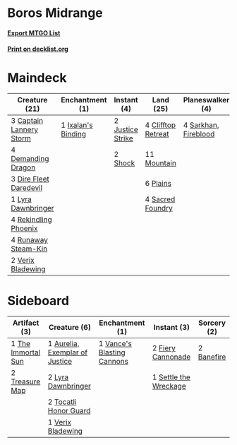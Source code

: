 # Boros Midrange

#### [Export MTGO List](../collection/Boros%20Midrange/Boros%20Midrange.txt)
#### [Print on decklist.org](http://decklist.org/?deckmain=3%09Captain%20Lannery%20Storm%0A4%09Clifftop%20Retreat%0A4%09Demanding%20Dragon%0A3%09Dire%20Fleet%20Daredevil%0A1%09Ixalan's%20Binding%0A2%09Justice%20Strike%0A3%09Lava%20Coil%0A1%09Lyra%20Dawnbringer%0A11%09Mountain%0A6%09Plains%0A4%09Rekindling%20Phoenix%0A2%09Response/Resurgence%0A4%09Runaway%20Steam-Kin%0A4%09Sacred%20Foundry%0A4%09Sarkhan,%20Fireblood%0A2%09Shock%0A2%09Verix%20Bladewing&deckside=1%09Aurelia,%20Exemplar%20of%20Justice%0A2%09Banefire%0A2%09Fiery%20Cannonade%0A2%09Lyra%20Dawnbringer%0A1%09Settle%20the%20Wreckage%0A1%09The%20Immortal%20Sun%0A2%09Tocatli%20Honor%20Guard%0A2%09Treasure%20Map%0A1%09Vance's%20Blasting%20Cannons%0A1%09Verix%20Bladewing)
# Maindeck

|                                          Creature (21)                                           |                                       Enchantment (1)                                       |                                        Instant (4)                                        |                                          Land (25)                                          |                                       Planeswalker (4)                                        |                                     Sorcery (3)                                      |     Unknown (2)     |
|--------------------------------------------------------------------------------------------------|---------------------------------------------------------------------------------------------|-------------------------------------------------------------------------------------------|---------------------------------------------------------------------------------------------|-----------------------------------------------------------------------------------------------|--------------------------------------------------------------------------------------|---------------------|
|3 [Captain Lannery Storm](http://gatherer.wizards.com/Pages/Card/Details.aspx?multiverseid=435290)|1 [Ixalan's Binding](http://gatherer.wizards.com/Pages/Card/Details.aspx?multiverseid=435168)|2 [Justice Strike](http://gatherer.wizards.com/Pages/Card/Details.aspx?multiverseid=452932)|4 [Clifftop Retreat](http://gatherer.wizards.com/Pages/Card/Details.aspx?multiverseid=241980)|4 [Sarkhan, Fireblood](http://gatherer.wizards.com/Pages/Card/Details.aspx?multiverseid=447290)|3 [Lava Coil](http://gatherer.wizards.com/Pages/Card/Details.aspx?multiverseid=452858)|2 Response/Resurgence|
|4 [Demanding Dragon](http://gatherer.wizards.com/Pages/Card/Details.aspx?multiverseid=447271)     |                                                                                             |2 [Shock](http://gatherer.wizards.com/Pages/Card/Details.aspx?multiverseid=386365)         |11 [Mountain](http://gatherer.wizards.com/Pages/Card/Details.aspx?multiverseid=439604)       |                                                                                               |                                                                                      |                     |
|3 [Dire Fleet Daredevil](http://gatherer.wizards.com/Pages/Card/Details.aspx?multiverseid=439756) |                                                                                             |                                                                                           |6 [Plains](http://gatherer.wizards.com/Pages/Card/Details.aspx?multiverseid=439601)          |                                                                                               |                                                                                      |                     |
|1 [Lyra Dawnbringer](http://gatherer.wizards.com/Pages/Card/Details.aspx?multiverseid=442914)     |                                                                                             |                                                                                           |4 [Sacred Foundry](http://gatherer.wizards.com/Pages/Card/Details.aspx?multiverseid=405106)  |                                                                                               |                                                                                      |                     |
|4 [Rekindling Phoenix](http://gatherer.wizards.com/Pages/Card/Details.aspx?multiverseid=439768)   |                                                                                             |                                                                                           |                                                                                             |                                                                                               |                                                                                      |                     |
|4 [Runaway Steam-Kin](http://gatherer.wizards.com/Pages/Card/Details.aspx?multiverseid=452865)    |                                                                                             |                                                                                           |                                                                                             |                                                                                               |                                                                                      |                     |
|2 [Verix Bladewing](http://gatherer.wizards.com/Pages/Card/Details.aspx?multiverseid=443037)      |                                                                                             |                                                                                           |                                                                                             |                                                                                               |                                                                                      |                     |


# Sideboard

|                                        Artifact (3)                                         |                                              Creature (6)                                               |                                           Enchantment (1)                                           |                                          Instant (3)                                           |                                     Sorcery (2)                                     |
|---------------------------------------------------------------------------------------------|---------------------------------------------------------------------------------------------------------|-----------------------------------------------------------------------------------------------------|------------------------------------------------------------------------------------------------|-------------------------------------------------------------------------------------|
|1 [The Immortal Sun](http://gatherer.wizards.com/Pages/Card/Details.aspx?multiverseid=439844)|1 [Aurelia, Exemplar of Justice](http://gatherer.wizards.com/Pages/Card/Details.aspx?multiverseid=452903)|1 [Vance's Blasting Cannons](http://gatherer.wizards.com/Pages/Card/Details.aspx?multiverseid=435327)|2 [Fiery Cannonade](http://gatherer.wizards.com/Pages/Card/Details.aspx?multiverseid=435297)    |2 [Banefire](http://gatherer.wizards.com/Pages/Card/Details.aspx?multiverseid=397676)|
|2 [Treasure Map](http://gatherer.wizards.com/Pages/Card/Details.aspx?multiverseid=435410)    |2 [Lyra Dawnbringer](http://gatherer.wizards.com/Pages/Card/Details.aspx?multiverseid=442914)            |                                                                                                     |1 [Settle the Wreckage](http://gatherer.wizards.com/Pages/Card/Details.aspx?multiverseid=435186)|                                                                                     |
|                                                                                             |2 [Tocatli Honor Guard](http://gatherer.wizards.com/Pages/Card/Details.aspx?multiverseid=435194)         |                                                                                                     |                                                                                                |                                                                                     |
|                                                                                             |1 [Verix Bladewing](http://gatherer.wizards.com/Pages/Card/Details.aspx?multiverseid=443037)             |                                                                                                     |                                                                                                |                                                                                     |

